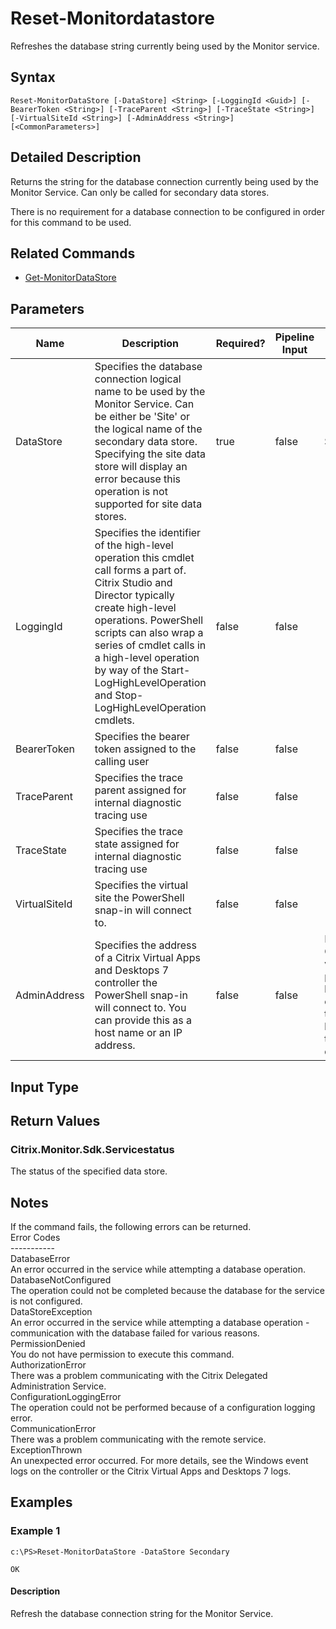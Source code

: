 ﻿
# Reset-Monitordatastore
Refreshes the database string currently being used by the Monitor service.
## Syntax

```
Reset-MonitorDataStore [-DataStore] <String> [-LoggingId <Guid>] [-BearerToken <String>] [-TraceParent <String>] [-TraceState <String>] [-VirtualSiteId <String>] [-AdminAddress <String>] [<CommonParameters>]
```

## Detailed Description
Returns the string for the database connection currently being used by the Monitor Service. Can only be called for secondary data stores.

There is no requirement for a database connection to be configured in order for this command to be used.


## Related Commands

* [Get-MonitorDataStore](../Get-MonitorDataStore/)
## Parameters
| Name   | Description | Required? | Pipeline Input | Default Value |
| --- | --- | --- | --- | --- |
| DataStore | Specifies the database connection logical name to be used by the Monitor Service. Can be either be 'Site' or the logical name of the secondary data store. Specifying the site data store will display an error because this operation is not supported for site data stores. | true | false | Site |
| LoggingId | Specifies the identifier of the high-level operation this cmdlet call forms a part of. Citrix Studio and Director typically create high-level operations. PowerShell scripts can also wrap a series of cmdlet calls in a high-level operation by way of the Start-LogHighLevelOperation and Stop-LogHighLevelOperation cmdlets. | false | false |  |
| BearerToken | Specifies the bearer token assigned to the calling user | false | false |  |
| TraceParent | Specifies the trace parent assigned for internal diagnostic tracing use | false | false |  |
| TraceState | Specifies the trace state assigned for internal diagnostic tracing use | false | false |  |
| VirtualSiteId | Specifies the virtual site the PowerShell snap-in will connect to. | false | false |  |
| AdminAddress | Specifies the address of a Citrix Virtual Apps and Desktops 7 controller the PowerShell snap-in will connect to. You can provide this as a host name or an IP address. | false | false | Localhost. Once a value is provided by any cmdlet, this value becomes the default. |

## Input Type

### 

## Return Values

### Citrix.Monitor.Sdk.Servicestatus
The status of the specified data store.
## Notes
If the command fails, the following errors can be returned.  
    Error Codes  
    -----------  
    DatabaseError  
        An error occurred in the service while attempting a database operation.  
    DatabaseNotConfigured  
        The operation could not be completed because the database for the service is not configured.  
    DataStoreException  
        An error occurred in the service while attempting a database operation - communication with the database failed for various reasons.  
    PermissionDenied  
        You do not have permission to execute this command.  
    AuthorizationError  
        There was a problem communicating with the Citrix Delegated Administration Service.  
    ConfigurationLoggingError  
        The operation could not be performed because of a configuration logging error.  
    CommunicationError  
        There was a problem communicating with the remote service.  
    ExceptionThrown  
        An unexpected error occurred.  For more details, see the Windows event logs on the controller or the Citrix Virtual Apps and Desktops 7 logs.
## Examples

### Example 1

```
c:\PS>Reset-MonitorDataStore -DataStore Secondary  
  
OK
```

#### Description
Refresh the database connection string for the Monitor Service.
